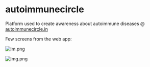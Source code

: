 # autoimmunecircle
Platform used to create awareness about autoimmune diseases @ [autoimmunecircle.in](https://autoimmunecircle.in)

Few screens from the web app:

![im.png](https://github.com/rbb-99/autoimmunecircle/blob/main/readme-images/preview1.png?raw=true)

![img.png](https://github.com/rbb-99/autoimmunecircle/blob/main/readme-images/preview2.png?raw=true)
